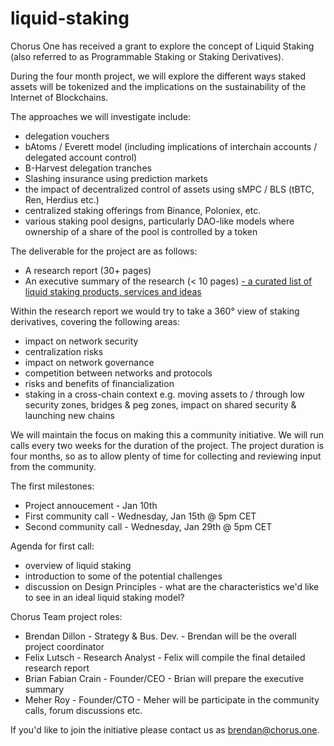 # liquid-staking

Chorus One has received a grant to explore the concept of Liquid Staking (also referred to as Programmable Staking or Staking Derivatives). 

During the four month project, we will explore the different ways staked assets will be tokenized and the implications on the sustainability of the Internet of Blockchains.

The approaches we will investigate include:
- delegation vouchers
- bAtoms / Everett model (including implications of interchain accounts / delegated account control)
- B-Harvest delegation tranches
- Slashing insurance using prediction markets
- the impact of decentralized control of assets using sMPC / BLS (tBTC, Ren, Herdius etc.)
- centralized staking offerings from Binance, Poloniex, etc.
- various staking pool designs, particularly DAO-like models where ownership of a share of the pool is controlled by a token

The deliverable for the project are as follows:
- A research report (30+ pages) 
- An executive summary of the research (< 10 pages)
[- a curated list of liquid staking products, services and ideas](/awesome-liquid-staking.md) 

Within the research report we would try to take a 360° view of staking derivatives, covering the following areas: 
- impact on network security
- centralization risks
- impact on network governance
- competition between networks and protocols
- risks and benefits of financialization
- staking in a cross-chain context e.g. moving assets to / through low security zones, bridges & peg zones, impact on shared security & launching new chains

We will maintain the focus on making this a community initiative. We will run calls every two weeks for the duration of the project. The project duration is four months, so as to allow plenty of time for collecting and reviewing input from the community. 

The first milestones:
- Project annoucement - Jan 10th
- First community call - Wednesday, Jan 15th @ 5pm CET
- Second community call - Wednesday, Jan 29th @ 5pm CET

Agenda for first call:
- overview of liquid staking
- introduction to some of the potential challenges
- discussion on Design Principles - what are the characteristics we'd like to see in an ideal liquid staking model?

Chorus Team project roles:
- Brendan Dillon - Strategy & Bus. Dev. - Brendan will be the overall project coordinator
- Felix Lutsch - Research Analyst - Felix will compile the final detailed research report
- Brian Fabian Crain - Founder/CEO - Brian will prepare the executive summary
- Meher Roy - Founder/CTO - Meher will be participate in the community calls, forum discussions etc.

If you'd like to join the initiative please contact us as brendan@chorus.one.

